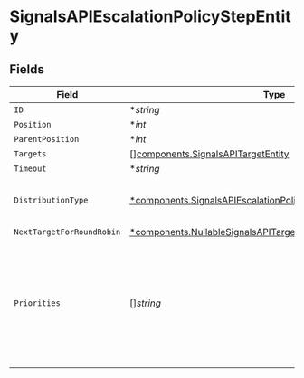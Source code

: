 # SignalsAPIEscalationPolicyStepEntity


## Fields

| Field                                                                                                                                               | Type                                                                                                                                                | Required                                                                                                                                            | Description                                                                                                                                         |
| --------------------------------------------------------------------------------------------------------------------------------------------------- | --------------------------------------------------------------------------------------------------------------------------------------------------- | --------------------------------------------------------------------------------------------------------------------------------------------------- | --------------------------------------------------------------------------------------------------------------------------------------------------- |
| `ID`                                                                                                                                                | **string*                                                                                                                                           | :heavy_minus_sign:                                                                                                                                  | N/A                                                                                                                                                 |
| `Position`                                                                                                                                          | **int*                                                                                                                                              | :heavy_minus_sign:                                                                                                                                  | N/A                                                                                                                                                 |
| `ParentPosition`                                                                                                                                    | **int*                                                                                                                                              | :heavy_minus_sign:                                                                                                                                  | N/A                                                                                                                                                 |
| `Targets`                                                                                                                                           | [][components.SignalsAPITargetEntity](../../models/components/signalsapitargetentity.md)                                                            | :heavy_minus_sign:                                                                                                                                  | N/A                                                                                                                                                 |
| `Timeout`                                                                                                                                           | **string*                                                                                                                                           | :heavy_minus_sign:                                                                                                                                  | N/A                                                                                                                                                 |
| `DistributionType`                                                                                                                                  | [*components.SignalsAPIEscalationPolicyStepEntityDistributionType](../../models/components/signalsapiescalationpolicystepentitydistributiontype.md) | :heavy_minus_sign:                                                                                                                                  | The distribution type for the step                                                                                                                  |
| `NextTargetForRoundRobin`                                                                                                                           | [*components.NullableSignalsAPITargetEntity](../../models/components/nullablesignalsapitargetentity.md)                                             | :heavy_minus_sign:                                                                                                                                  | N/A                                                                                                                                                 |
| `Priorities`                                                                                                                                        | []*string*                                                                                                                                          | :heavy_minus_sign:                                                                                                                                  | The notification priorities that this step is assigned to. Valid values are HIGH, MEDIUM, and LOW.                                                  |